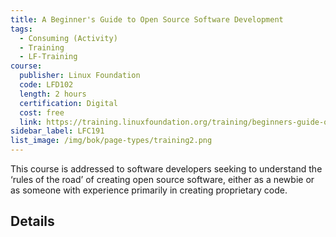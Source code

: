 ```yaml
---
title: A Beginner's Guide to Open Source Software Development
tags: 
  - Consuming (Activity)
  - Training
  - LF-Training
course:
  publisher: Linux Foundation
  code: LFD102
  length: 2 hours
  certification: Digital
  cost: free
  link: https://training.linuxfoundation.org/training/beginners-guide-open-source-software-development/
sidebar_label: LFC191
list_image: /img/bok/page-types/training2.png
---
```


This course is addressed to software developers seeking to understand the ‘rules of the road’ of creating open source software, either as a newbie or as someone with experience primarily in creating proprietary code.

## Details

<CourseDetails course={frontMatter.course}/>
